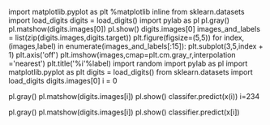 import matplotlib.pyplot as plt
%matplotlib inline 
from sklearn.datasets import load_digits
digits = load_digits()
import pylab as pl
pl.gray()
pl.matshow(digits.images[0])
pl.show()
digits.images[0]
images_and_labels = list(zip(digits.images,digits.target))
plt.figure(figsize=(5,5))
for index, (images,label) in enumerate(images_and_labels[:15]):
    plt.subplot(3,5,index + 1)
    plt.axis('off')
    plt.imshow(images,cmap=plt.cm.gray_r,interpolation ='nearest')
    plt.title('%i'%label)
import random
import pylab as pl 
import matplotlib.pyplot as plt
digits = load_digits()
from sklearn.datasets import load_digits
digits.images[0]
i = 0 

pl.gray()
pl.matshow(digits.images[i])
pl.show()
classifer.predict(x(i))
i=234

pl.gray()
pl.matshow(digits.images[i])
pl.show()
classifier.predict(x[i])
